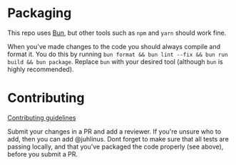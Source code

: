 # Packaging

This repo uses [Bun](https://bun.sh), but other tools such as `npm` and `yarn` should work fine.

When you've made changes to the code you should always compile and format it. You do this by running `bun format && bun lint --fix && bun run build && bun package`. Replace `bun` with your desired tool (although `bun` is highly recommended).

# Contributing

[Contributing guidelines](CONTRIBUTING.md)

Submit your changes in a PR and add a reviewer. If you're unsure who to add, then you can add @juhlinus. Dont forget to make sure that all tests are passing locally, and that you've packaged the code properly (see above), before you submit a PR.
